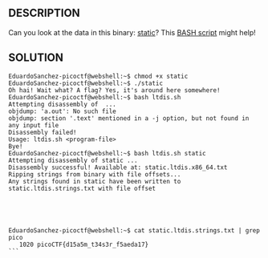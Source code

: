 ## DESCRIPTION

Can you look at the data in this binary: [static](https://mercury.picoctf.net/static/66932732825076cad4ba43e463dae82f/static)? This [BASH script](https://mercury.picoctf.net/static/66932732825076cad4ba43e463dae82f/ltdis.sh) might help!

## SOLUTION

````
EduardoSanchez-picoctf@webshell:~$ chmod +x static
EduardoSanchez-picoctf@webshell:~$ ./static
Oh hai! Wait what? A flag? Yes, it's around here somewhere!
EduardoSanchez-picoctf@webshell:~$ bash ltdis.sh
Attempting disassembly of  ...
objdump: 'a.out': No such file
objdump: section '.text' mentioned in a -j option, but not found in any input file
Disassembly failed!
Usage: ltdis.sh <program-file>
Bye!
EduardoSanchez-picoctf@webshell:~$ bash ltdis.sh static
Attempting disassembly of static ...
Disassembly successful! Available at: static.ltdis.x86_64.txt
Ripping strings from binary with file offsets...
Any strings found in static have been written to static.ltdis.strings.txt with file offset





EduardoSanchez-picoctf@webshell:~$ cat static.ltdis.strings.txt | grep pico
   1020 picoCTF{d15a5m_t34s3r_f5aeda17}
```